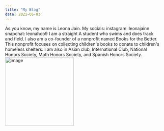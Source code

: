 ```yaml
---
title: "My Blog"
date: 2021-06-03
---
```

As you know, my name is Leona Jain. 
My socials: 
instagram: leonajainn
snapchat: leonahco9
I am a straight A student who swims and does track and field. I also am a co-founder of a nonprofit named Books for the Better.
This nonprofit focuses on collecting children's books to donate to children's homeless shelters. I am also in Asian club, International Club, 
National Honors Society, Math Honors Society, and Spanish Honors Society. 
<img width="223" alt="image" src="https://user-images.githubusercontent.com/85312350/120722499-cf31f780-c49d-11eb-9cdd-a4bf8f64ff1e.png">

